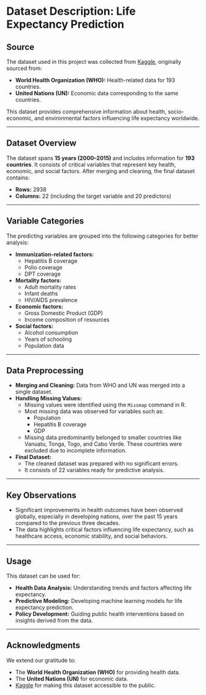 # Dataset Description: Life Expectancy Prediction

## **Source**
The dataset used in this project was collected from [Kaggle](https://www.kaggle.com/kumarajarshi/life-expectancy-who), originally sourced from:
- **World Health Organization (WHO):** Health-related data for 193 countries.
- **United Nations (UN):** Economic data corresponding to the same countries.

This dataset provides comprehensive information about health, socio-economic, and environmental factors influencing life expectancy worldwide.

---

## **Dataset Overview**
The dataset spans **15 years (2000–2015)** and includes information for **193 countries**. It consists of critical variables that represent key health, economic, and social factors. After merging and cleaning, the final dataset contains:
- **Rows:** 2938
- **Columns:** 22 (including the target variable and 20 predictors)

---

## **Variable Categories**
The predicting variables are grouped into the following categories for better analysis:
- **Immunization-related factors:** 
  - Hepatitis B coverage
  - Polio coverage
  - DPT coverage
- **Mortality factors:**
  - Adult mortality rates
  - Infant deaths
  - HIV/AIDS prevalence
- **Economic factors:**
  - Gross Domestic Product (GDP)
  - Income composition of resources
- **Social factors:**
  - Alcohol consumption
  - Years of schooling
  - Population data

---

## **Data Preprocessing**
- **Merging and Cleaning:** Data from WHO and UN was merged into a single dataset.
- **Handling Missing Values:** 
  - Missing values were identified using the `Missmap` command in R.
  - Most missing data was observed for variables such as:
    - Population
    - Hepatitis B coverage
    - GDP
  - Missing data predominantly belonged to smaller countries like Vanuatu, Tonga, Togo, and Cabo Verde. These countries were excluded due to incomplete information.
- **Final Dataset:** 
  - The cleaned dataset was prepared with no significant errors.
  - It consists of 22 variables ready for predictive analysis.

---

## **Key Observations**
- Significant improvements in health outcomes have been observed globally, especially in developing nations, over the past 15 years compared to the previous three decades.
- The data highlights critical factors influencing life expectancy, such as healthcare access, economic stability, and social behaviors.

---

## **Usage**
This dataset can be used for:
- **Health Data Analysis:** Understanding trends and factors affecting life expectancy.
- **Predictive Modeling:** Developing machine learning models for life expectancy prediction.
- **Policy Development:** Guiding public health interventions based on insights derived from the data.

---

## **Acknowledgments**
We extend our gratitude to:
- The **World Health Organization (WHO)** for providing health data.
- The **United Nations (UN)** for economic data.
- [Kaggle](https://www.kaggle.com/kumarajarshi/life-expectancy-who) for making this dataset accessible to the public.

